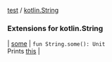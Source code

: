[test](../../index.md) / [kotlin.String](./index.md)

### Extensions for kotlin.String

| [some](some.md) | `fun String.some(): Unit`<br>Prints [this](some/-this-.md) |


